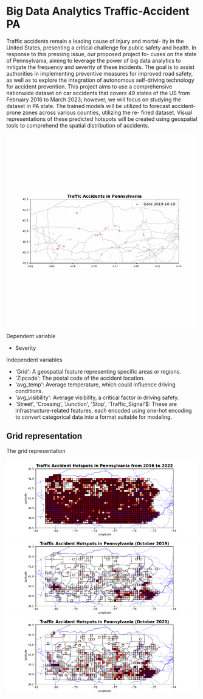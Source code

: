 # Big Data Analytics Traffic-Accident PA

Traffic accidents remain a leading cause of injury and mortal-
ity in the United States, presenting a critical challenge for public safety
and health. In response to this pressing issue, our proposed project fo-
cuses on the state of Pennsylvania, aiming to leverage the power of big
data analytics to mitigate the frequency and severity of these incidents.
The goal is to assist authorities in implementing preventive measures for
improved road safety, as well as to explore the integration of autonomous
self-driving technology for accident prevention. This project aims to use a
comprehensive nationwide dataset on car accidents that covers 49 states
of the US from February 2016 to March 2023; however, we will focus on
studying the dataset in PA state. The trained models will be utilized
to forecast accident-prone zones across various counties, utilizing the re-
fined dataset. Visual representations of these predicted hotspots will be
created using geospatial tools to comprehend the spatial distribution of
accidents.

![](https://github.com/diegosdantonio/Big-Data-Analytics-Traffic-Accident--PA/blob/main/figures/pa_traffic_accidents_50.gif)


Dependent variable 
- Severity

Independent variables 
- 'Grid': A geospatial feature representing specific areas or regions.
- 'Zipcode': The postal code of the accident location.
- 'avg_temp': Average temperature, which could influence driving conditions.
- 'avg_visibility': Average visibility, a critical factor in driving safety.
- 'Street', 'Crossing', 'Junction', 'Stop', 'Traffic_Signal'$: These are infrastructure-related features, each encoded using one-hot encoding to convert categorical data into a format suitable for modeling.


## Grid representation

The grid representation

![PA_grid_1](https://github.com/diegosdantonio/Big-Data-Analytics-Traffic-Accident--PA/blob/main/figures/pa_traffic_accidents_map_all.png)
![Drag PA_grid_1](https://github.com/diegosdantonio/Big-Data-Analytics-Traffic-Accident--PA/blob/main/figures/pa_traffic_accidents_map_2019_10.png)
![Drag PA_grid_3](https://github.com/diegosdantonio/Big-Data-Analytics-Traffic-Accident--PA/blob/main/figures/pa_traffic_accidents_map_2020_10.png)



